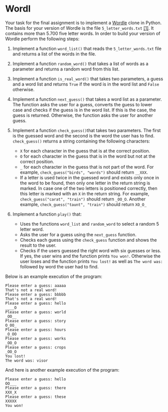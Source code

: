 # Wordl

Your task for the final assignment is to implement a [Wordle](https://en.wikipedia.org/wiki/Wordle) clone in Python. The basis for your version of Wordle is the file `5_letter_words.txt` [[1]](https://www-cs-faculty.stanford.edu/~knuth/sgb.html). It contains more than 5.700 five letter words. In order to build your version of Wordle perform the following steps:

1. Implement a function `word_list()` that reads the `5_letter_words.txt` file and returns a list of the words in the file.
1. Implement a function `random_word()` that takes a list of words as a parameter and returns a random word from this list.
1. Implement a function `is_real_word()` that takes two parameters, a guess and a word list and returns `True` if the word is in the word list and `False` otherwise.
1. Implement a function `next_guess()` that takes a word list as a parameter. The function asks the user for a guess, converts the guess to lower case and checks if the guess is in the word list. If this is the case, the guess is returned. Otherwise, the function asks the user for another guess.
1. Implement a function `check_guess()`that takes two parameters. The first is the guessed word and the second is the word the user has to find. `check_guess()` returns a string containing the following characters:

   - `X` for each character in the guess that is at the correct position.
   - `O` for each character in the guess that is in the word but not at the correct position.
   - `_` for each character in the guess that is not part of the word. For example, `check_guess("birds", "words")` should return `__XXX`.
   - If a letter is used twice in the guessed word and exists only once in the word to be found,
     then only one letter in the return string is marked. In case one of the two letters is
     positioned correctly, then this letter is marked with an `X` in the return string.
     For example, `check_guess("carat", "train")` should return `_OO_O`.
     Another example, `check_guess("taunt", "train")` should return `XO_O_`

1. Implement a function `play()` that:
   - Uses the functions `word_list` and `random_word` to select a random 5 letter word.
   - Asks the user for a guess using the `next_guess` function.
   - Checks each guess using the `check_guess` function and shows the result to the user.
   - Checks if the users guessed the right word with six guesses or less. If yes, the
     user wins and the function prints `You won!`. Otherwise the user loses and the function
     prints `You lost!` as well as `The word was:` followed by word the user had to find.

Below is an example execution of the program:

    Please enter a guess: aaaaa
    That's not a real word!
    Please enter a guess: bbbbb
    That's not a real word!
    Please enter a guess: hello
    ____O
    Please enter a guess: world
    _OO__
    Please enter a guess: story
    O_OO_
    Please enter a guess: hours
    _O_OO
    Please enter a guess: works
    _OO_O
    Please enter a guess: crops
    _OO_O
    You lost!
    The word was: visor

And here is another example execution of the program:

    Please enter a guess: hello
    OO___
    Please enter a guess: there
    XXX_X
    Please enter a guess: these
    XXXXX
    You won!